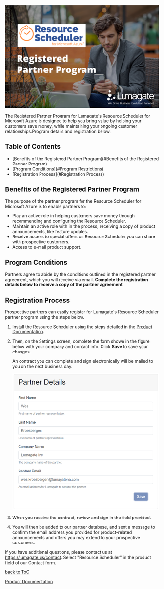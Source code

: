 ![FAQ Home](images/Partners.png)

The Registered Partner Program for Lumagate's Resource Scheduler for Microsoft Azure is designed to help you bring value by helping your customers save money, while maintaining your ongoing customer relationships.Program details and registration below.

## Table of Contents<!-- omit in toc -->

- [Benefits of the Registered Partner Program](#Benefits of the Registered Partner Program)
- [Program Conditions](#Program Restrictions)
- [Registration Process](#Registration Process)

## Benefits of the Registered Partner Program<!-- omit in toc -->

The purpose of the partner program for the Resource Scheduler for Microsoft Azure is to enable partners to:

- Play an active role in helping customers save money through recommending and configuring the Resource Scheduler.
- Maintain an active role with in the process, receiving a copy of product announcements, like feature updates.
- Receive access to special offers on Resource Scheduler you can share with prospective customers.
- Access to e-mail product support.

## Program Conditions<!-- omit in toc -->

Partners agree to abide by the conditions outlined in the registered partner agreement, which you will receive via email. **Complete the registration details below to receive a copy of the partner agreement.**

## Registration Process<!-- omit in toc -->

Prospective partners can easily register for Lumagate's Resource Scheduler partner program using the steps below.

1. Install the Resource Scheduler using the steps detailed in the [Product Documentation](https://lumagateinc.github.io/Resource-Scheduler/).

2. Then, on the Settings screen, complete the form shown in the figure below with your company and contact info. Click **Save** to save your changes. 

    An contract you can complete and sign electronically will be mailed to you on the next business day.

    ![marketplace](images/partner-info.png)

3. When you receive the contract, review and sign in the field provided.

4. You will then be added to our partner database, and sent a message to confirm the email address you provided for product-related announcements and offers you may extend to your prospective customers.

If you have additional questions, please contact us at https://lumagate.us/contact. Select "Resource Scheduler" in the product field of our Contact form.

[back to ToC](#table-of-contents)

[Product Documentation](https://lumagateinc.github.io/Resource-Scheduler/)
